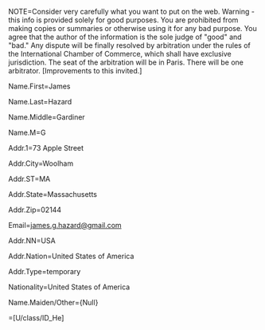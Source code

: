 NOTE=Consider very carefully what you want to put on the web.  Warning - this info is provided solely for good purposes. You are prohibited from making copies or summaries or otherwise using it for any bad purpose.  You agree that the author of the information is the sole judge of "good" and "bad."  Any dispute will be finally resolved by arbitration under the rules of the International Chamber of Commerce, which shall have exclusive jurisdiction.  The seat of the arbitration will be in Paris. There will be one arbitrator.  [Improvements to this invited.]

Name.First=James

Name.Last=Hazard

Name.Middle=Gardiner

Name.M=G

Addr.1=73 Apple Street

Addr.City=Woolham

Addr.ST=MA

Addr.State=Massachusetts

Addr.Zip=02144

Email=james.g.hazard@gmail.com

Addr.NN=USA

Addr.Nation=United States of America

Addr.Type=temporary

Nationality=United States of America

Name.Maiden/Other={Null}

=[U/class/ID_He]

